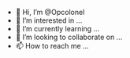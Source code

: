 - 👋 Hi, I’m @Opcolonel
- 👀 I’m interested in ...
- 🌱 I’m currently learning ...
- 💞️ I’m looking to collaborate on ...
- 📫 How to reach me ...

<!---
Opcolonel/Opcolonel is a ✨ special ✨ repository because its `README.md` (this file) appears on your GitHub profile.
You can click the Preview link to take a look at your changes.
--->
